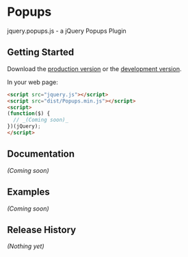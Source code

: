 # Popups

jquery.popups.js - a jQuery Popups Plugin

## Getting Started
Download the [production version][prod] or the [development version][dev].

[prod]: https://raw.github.com/Encrypter8/Popups/master/dist/jquery.popups.min.js
[dev]: https://raw.github.com/Encrypter8/Popups/master/dist/jquery.popups.js

In your web page:

```html
<script src="jquery.js"></script>
<script src="dist/Popups.min.js"></script>
<script>
(function($) {
  // _(Coming soon)_
})(jQuery);
</script>
```

## Documentation
_(Coming soon)_

## Examples
_(Coming soon)_

## Release History
_(Nothing yet)_

